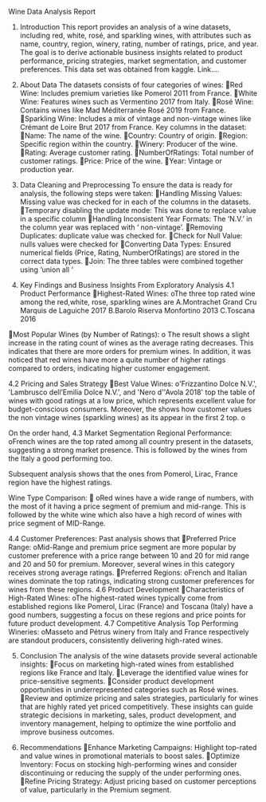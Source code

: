 Wine Data Analysis Report

1. Introduction
This report provides an analysis of a wine datasets, including red, white, rosé, and sparkling wines, with attributes such as name, country, region, winery, rating, number of ratings, price, and year. The goal is to derive actionable business insights related to product performance, pricing strategies, market segmentation, and customer preferences. This data set was obtained from kaggle. Link….

2. About Data 
The datasets consists of four categories of wines:
Red Wine: Includes premium varieties like Pomerol 2011 from France.
White Wine: Features wines such as Vermentino 2017 from Italy.
Rosé Wine: Contains wines like Mad Méditerranée Rosé 2019 from France.
Sparkling Wine: Includes a mix of vintage and non-vintage wines like Crémant de Loire Brut 2017 from France.
Key columns in the dataset:
Name: The name of the wine.
Country: Country of origin.
Region: Specific region within the country.
Winery: Producer of the wine.
Rating: Average customer rating.
NumberOfRatings: Total number of customer ratings.
Price: Price of the wine.
Year: Vintage or production year.

3. Data Cleaning and Preprocessing
To ensure the data is ready for analysis, the following steps were taken:
Handling Missing Values: Missing value was checked for in each of the columns in the datasets.
Temporary disabling the update mode: This was done to replace value in a specific column
Handling Inconsistent Year Formats: The ‘N.V.’ in the column year was replaced with ‘ non-vintage’.
Removing Duplicates: duplicate value was checked for.
Check for Null Value: nulls values were checked for
Converting Data Types: Ensured numerical fields (Price, Rating, NumberOfRatings) are stored in the correct data types.
Join: The three tables were combined together using ‘union all ‘

4. Key Findings and Business Insights From Exploratory Analysis
4.1 Product Performance
Highest-Rated Wines:
oThe three top rated wine among the red,white, rose, sparkling wines are
A.Montrachet Grand Cru Marquis de Laguiche 2017
B.Barolo Riserva Monfortino 2013
C.Toscana 2016

Most Popular Wines (by Number of Ratings):
o The result shows a slight increase in the rating count of wines as the average rating decreases. This indicates that there are more orders for premium wines. In addition, it was noticed that red wines have more a quite number of higher ratings compared to orders, indicating higher customer engagement.


4.2 Pricing and Sales Strategy
Best Value Wines:
o'Frizzantino Dolce N.V.', 'Lambrusco dell’Emilia Dolce N.V.', and 'Nero d''Avola 2018' top the table of wines with good ratings at a low price, which  represents excellent value for budget-conscious consumers. Moreover, the shows how customer values the non vintage wines (sparkling wines) as its appear in the first 2 top.
o

On the order hand, 
4.3 Market Segmentation
Regional Performance:
oFrench wines are the top rated among all country present in the datasets, suggesting a strong market presence. This is followed by the wines from the Italy a good performing too.

Subsequent analysis shows that  the ones from  Pomerol, Lirac, France region have the highest ratings.

Wine Type Comparison:

oRed wines have a wide range of numbers, with the most of it having a price segment of premium and mid-range. This is followed by the white wine which also have a high record of wines with price segment of MID-Range.


4.4 Customer Preferences: Past analysis shows that
Preferred Price Range:
oMid-Range and premium price segment are more popular by customer preference with a price range between 10 and 20 for mid range and 20 and 50 for premium. Moreover, several wines in this category receives strong average ratings.
Preferred Regions:
oFrench and Italian wines dominate the top ratings, indicating strong customer preferences for wines from these regions.
4.6 Product Development
Characteristics of High-Rated Wines:
oThe highest-rated wines typically come from established regions like Pomerol, Lirac (France) and Toscana (Italy) have a good numbers, suggesting a focus on these regions and price points for future product development.
4.7 Competitive Analysis
Top Performing Wineries:
oMasseto and Pétrus winery from Italy and France respectively are standout producers, consistently delivering high-rated wines.

5. Conclusion
The analysis of the wine datasets provide several actionable insights:
Focus on marketing high-rated wines from established regions like France and Italy.
Leverage the identified value wines for price-sensitive segments.
Consider product development opportunities in underrepresented categories such as Rosé wines.
Review and optimize pricing and sales strategies, particularly for wines that are highly rated yet priced competitively.
These insights can guide strategic decisions in marketing, sales, product development, and inventory management, helping to optimize the wine portfolio and improve business outcomes.

6. Recommendations
Enhance Marketing Campaigns: Highlight top-rated and value wines in promotional materials to boost sales.
Optimize Inventory: Focus on stocking high-performing wines and consider discontinuing or reducing the supply of the under performing ones.
Refine Pricing Strategy: Adjust pricing based on customer perceptions of value, particularly in the Premium segment.
